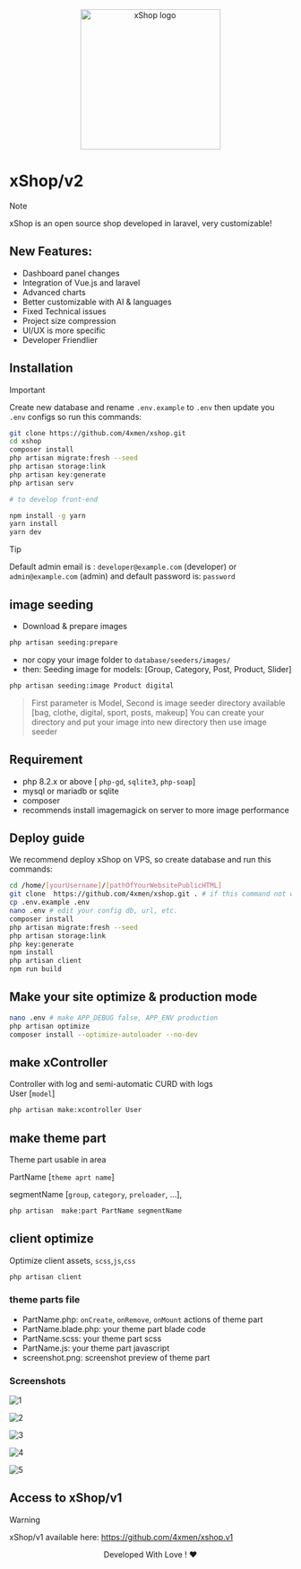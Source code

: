 <div align="center">
    <img width="250" src="resources/images/xshop-logo.svg" alt="xShop logo">
</div>

# xShop/v2

> [!NOTE]
> xShop is an open source shop developed in laravel, very customizable!

## New Features:

- Dashboard panel changes
- Integration of Vue.js and laravel
- Advanced charts
- Better customizable with AI & languages
- Fixed Technical issues
- Project size compression
- UI/UX is more specific
- Developer Friendlier



## Installation

> [!IMPORTANT]  
> Create new database and rename `.env.example` to `.env` then update you `.env` configs so run this commands:

```bash
git clone https://github.com/4xmen/xshop.git
cd xshop
composer install
php artisan migrate:fresh --seed
php artisan storage:link
php artisan key:generate
php artisan serv

# to develop front-end

npm install -g yarn
yarn install
yarn dev
```

> [!TIP]
> Default admin email is : `developer@example.com` (developer) or `admin@example.com` (admin) and default password is: `password`


## image seeding 

- Download & prepare images 
```bash
php artisan seeding:prepare
 ```
- nor copy your image folder to `database/seeders/images/` 
- then: Seeding image for models: [Group, Category, Post, Product, Slider] 
```bash
php artisan seeding:image Product digital
```
> First parameter is Model, Second is image seeder directory available [bag, clothe, digital, sport, posts, makeup]
> You can create your directory and put your image into new directory then use image seeder

## Requirement

- php 8.2.x or above [ `php-gd`, `sqlite3`, `php-soap`]
- mysql or mariadb or sqlite
- composer
- recommends install imagemagick on server to more image performance

## Deploy guide

We recommend deploy xShop on VPS, so create database and run this commands:

```bash
cd /home/[yourUsername]/[pathOfYourWebsitePublicHTML]
git clone  https://github.com/4xmen/xshop.git . # if this command not work make empty this folder
cp .env.example .env
nano .env # edit your config db, url, etc.
composer install
php artisan migrate:fresh --seed
php artisan storage:link
php key:generate
npm install 
php artisan client
npm run build
```

## Make your site optimize & production mode


```bash
nano .env # make APP_DEBUG false, APP_ENV production
php artisan optimize
composer install --optimize-autoloader --no-dev
```

## make xController

Controller with log and semi-automatic CURD with logs  
User [`model`]

```bash
php artisan make:xcontroller User
```

## make theme part

Theme part usable in area

PartName [`theme aprt name`]

segmentName [`group`, `category`, `preloader`, ...],

```bash
php artisan  make:part PartName segmentName
```

## client optimize

Optimize client assets, `scss`,`js`,`css`

```bash
php artisan client
```

### theme parts file

- PartName.php: `onCreate`, `onRemove`, `onMount` actions of theme part
- PartName.blade.php: your theme part blade code
- PartName.scss: your theme part scss
- PartName.js: your theme part javascript
- screenshot.png: screenshot preview of theme part

### Screenshots

![1](https://raw.githubusercontent.com/A1Gard/xshop-installer-assets/master/screenshots/xshop-screenshot1.png)

![2](https://raw.githubusercontent.com/A1Gard/xshop-installer-assets/master/screenshots/xshop-screenshot2.png)

![3](https://raw.githubusercontent.com/A1Gard/xshop-installer-assets/master/screenshots/xshop-screenshot3.jpg)

![4](https://raw.githubusercontent.com/A1Gard/xshop-installer-assets/master/screenshots/xshop-screenshot4.png)

![5](https://raw.githubusercontent.com/A1Gard/xshop-installer-assets/master/screenshots/xshop-screenshot5.jpg)



## Access to xShop/v1
> [!WARNING]  
> xShop/v1 available here: <a href="https://github.com/4xmen/xshop.v1">https://github.com/4xmen/xshop.v1</a>


<p align="center"> 
    Developed With Love ! ❤️
</p>
